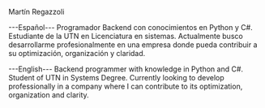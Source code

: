 Martín Regazzoli

---Español---
Programador Backend con conocimientos en Python y C#.
Estudiante de la UTN en Licenciatura en sistemas.
Actualmente busco desarrollarme profesionalmente en una empresa donde pueda contribuir a su optimización, organización y claridad.

---English---
Backend programmer with knowledge in Python and C#.
Student of UTN in Systems Degree.
Currently looking to develop professionally in a company where I can contribute to its optimization, organization and clarity.
